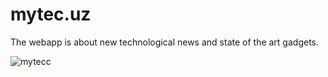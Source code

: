 # mytec.uz

The webapp is about new technological news and state of the art gadgets. 


![mytecc](https://user-images.githubusercontent.com/65361345/204156243-d66cbffd-4be2-4e80-90f1-823ad4328e7a.png)
